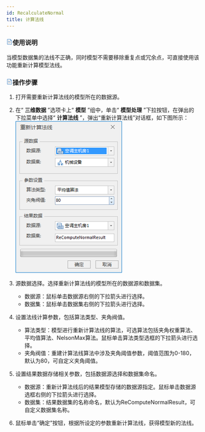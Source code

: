 ```yaml
---
id: RecalculateNormal
title: 计算法线  
---  
```

### ![](../../../img/read.gif)使用说明

当模型数据集的法线不正确，同时模型不需要移除重复点或冗余点，可直接使用该功能重新计算模型法线。

### ![](../../../img/read.gif)操作步骤

  1. 打开需要重新计算法线的模型所在的数据源。
  2. 在“ **三维数据** ”选项卡上“ **模型** ”组中，单击“ **模型处理** ”下拉按钮，在弹出的下拉菜单中选择“ **计算法线** ”，弹出“重新计算法线”对话框，如下图所示：        
![](../img/RecalculateNormal_Dialog.png)  
 
  3. 源数据选择。选择重新计算法线的模型所在的数据源和数据集。
      * 数据源：鼠标单击数据源右侧的下拉箭头进行选择。
      * 数据集：鼠标单击数据集右侧的下拉箭头进行选择。
  4. 设置法线计算参数，包括算法类型、夹角阀值。 
      * 算法类型：模型进行重新计算法线的算法，可选算法包括夹角权重算法、平均值算法、NelsonMax算法。鼠标单击算法类型选框的下拉箭头进行选择。
      * 夹角阀值：重建计算法线算法中涉及夹角阈值参数，阈值范围为0-180，默认为80，可自定义夹角阈值。
  5. 设置结果数据存储相关参数，包括数据源选择和数据集命名。 
      * 数据源：重新计算法线后的结果模型存储的数据源指定。鼠标单击数据源选框右侧的下拉箭头进行选择。
      * 数据集：结果数据集的名称命名，默认为ReComputeNormalResult，可自定义数据集名称。
  6. 鼠标单击“确定”按钮，根据所设定的参数重新计算法线，获得模型新的法线。



